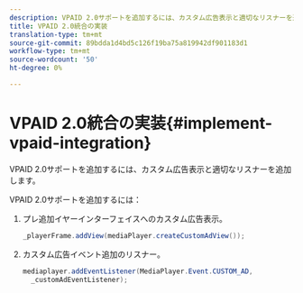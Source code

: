 ```yaml
---
description: VPAID 2.0サポートを追加するには、カスタム広告表示と適切なリスナーを追加します。
title: VPAID 2.0統合の実装
translation-type: tm+mt
source-git-commit: 89bdda1d4bd5c126f19ba75a819942df901183d1
workflow-type: tm+mt
source-wordcount: '50'
ht-degree: 0%

---
```



# VPAID 2.0統合の実装{#implement-vpaid-integration}

VPAID 2.0サポートを追加するには、カスタム広告表示と適切なリスナーを追加します。

VPAID 2.0サポートを追加するには：

1. プレ追加イヤーインターフェイスへのカスタム広告表示。

   ```java
   _playerFrame.addView(mediaPlayer.createCustomAdView());
   ```

1. カスタム広告イベント追加のリスナー。

   ```java
   mediaplayer.addEventListener(MediaPlayer.Event.CUSTOM_AD,  
     _customAdEventListener);
   ```

